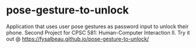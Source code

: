 # pose-gesture-to-unlock
Application that uses user pose gestures as password input to unlock their phone. Second Project for CPSC 581: Human-Computer Interaction II.
Try it out @ https://fysalbeau.github.io/pose-gesture-to-unlock/